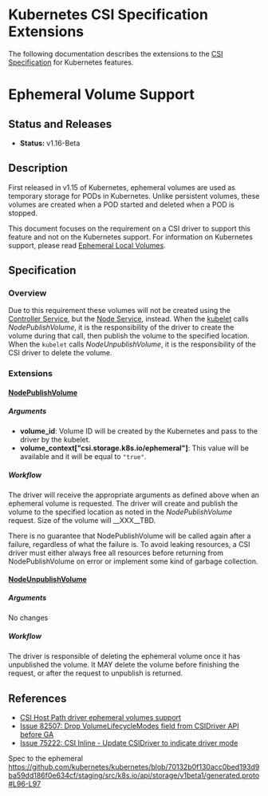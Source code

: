 # Kubernetes CSI Specification Extensions
The following documentation describes the extensions to the [CSI
Specification](https://github.com/container-storage-interface/spec/blob/master/spec.md)
for Kubernetes features.

# Ephemeral Volume Support

## Status and Releases

* **Status:** v1.16-Beta

## Description

First released in v1.15 of Kubernetes, ephemeral volumes are used as temporary
storage for PODs in Kubernetes. Unlike persistent volumes, these volumes are
created when a POD started and deleted when a POD is stopped.

This document focuses on the requirement on a CSI driver to support this feature
and not on the Kubernetes support. For information on Kubernetes support, please
read [Ephemeral Local
  Volumes](https://kubernetes-csi.github.io/docs/ephemeral-local-volumes.html).

## Specification

### Overview
Due to this requirement these volumes will not be created using the [Controller
Service](https://github.com/container-storage-interface/spec/blob/master/spec.md#controller-service-rpc),
but the [Node
Service](https://github.com/container-storage-interface/spec/blob/master/spec.md#node-service-rpc),
instead. When the
[kubelet](https://github.com/kubernetes/kubernetes/blob/70132b0f130acc0bed193d9ba59dd186f0e634cf/pkg/volume/csi/csi_mounter.go#L329)
calls _NodePublishVolume_, it is the responsibility of the driver to create the
volume during that call, then publish the volume to the specified location. When
the `kubelet` calls _NodeUnpublishVolume_, it is the responsibility of the CSI
driver to delete the volume.

### Extensions

#### [NodePublishVolume](https://github.com/container-storage-interface/spec/blob/master/spec.md#nodepublishvolume)

##### Arguments

* **volume_id**: Volume ID will be created by the Kubernetes and pass to the
  driver by the kubelet.
* **volume_context["csi.storage.k8s.io/ephemeral"]**: This value will be
  available and it will be equal to `"true"`.

##### Workflow

The driver will receive the appropriate arguments as defined above when an
ephemeral volume is requested. The driver will create and publish the volume
to the specified location as noted in the _NodePublishVolume_ request. Size of
the volume will __XXX__TBD.

<!-- From pohly -->
There is no guarantee that NodePublishVolume will be called again after a
failure, regardless of what the failure is. To avoid leaking resources, a CSI
driver must either always free all resources before returning from
NodePublishVolume on error or implement some kind of garbage collection.

#### [NodeUnpublishVolume](https://github.com/container-storage-interface/spec/blob/master/spec.md#nodeunpublishvolume)

##### Arguments

No changes

##### Workflow

The driver is responsible of deleting the ephemeral volume once it has
unpublished the volume. It MAY delete the volume before finishing the request,
or after the request to unpublish is returned.

## References

* [CSI Host Path
  driver ephemeral volumes support](https://github.com/kubernetes-csi/csi-driver-host-path/blob/9fdddc2061b9013286e01189b2bf3268276af99b/pkg/hostpath/nodeserver.go#L63-L82)
* [Issue 82507: Drop VolumeLifecycleModes field from CSIDriver API before
  GA](https://github.com/kubernetes/kubernetes/issues/82507)
* [Issue 75222: CSI Inline - Update CSIDriver to indicate driver
  mode](https://github.com/kubernetes/kubernetes/issues/75222)

Spec to the ephemeral
https://github.com/kubernetes/kubernetes/blob/70132b0f130acc0bed193d9ba59dd186f0e634cf/staging/src/k8s.io/api/storage/v1beta1/generated.proto#L96-L97
